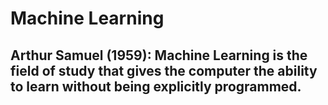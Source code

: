 # Machine Learning

## Arthur Samuel (1959): Machine Learning is the field of study that gives the computer the ability to learn without being explicitly programmed. 
